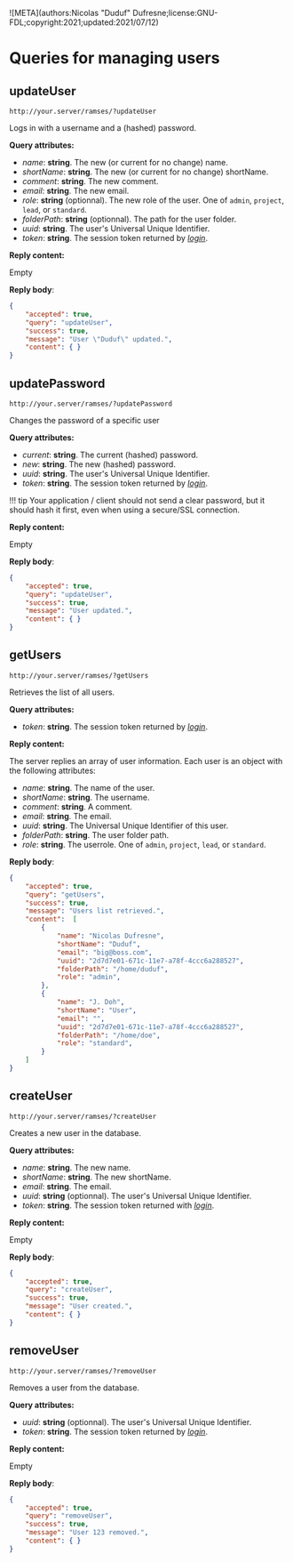 ![META](authors:Nicolas "Duduf" Dufresne;license:GNU-FDL;copyright:2021;updated:2021/07/12)

# Queries for managing users

## updateUser

`http://your.server/ramses/?updateUser`

Logs in with a username and a (hashed) password.

**Query attributes:**

- *name*: **string**. The new (or current for no change) name.
- *shortName*: **string**. The new (or current for no change) shortName.
- *comment*: **string**. The new comment.
- *email*: **string**. The new email.
- *role*: **string** (optionnal). The new role of the user. One of `admin`, `project`, `lead`, or `standard`.
- *folderPath*: **string** (optionnal). The path for the user folder.
- *uuid*: **string**. The user's Universal Unique Identifier.
- *token*: **string**. The session token returned by [*login*](general.md#login).

**Reply content:**

Empty

**Reply body**:

```json
{
    "accepted": true,
    "query": "updateUser",
    "success": true,
    "message": "User \"Duduf\" updated.",
    "content": { }
}
```

## updatePassword

`http://your.server/ramses/?updatePassword`

Changes the password of a specific user

**Query attributes:**

- *current*: **string**. The current (hashed) password.
- *new*: **string**. The new (hashed) password.
- *uuid*: **string**. The user's Universal Unique Identifier.
- *token*: **string**. The session token returned by [*login*](general.md#login).

!!! tip
    Your application / client should not send a clear password, but it should hash it first, even when using a secure/SSL connection.

**Reply content:**

Empty

**Reply body**:

```json
{
    "accepted": true,
    "query": "updateUser",
    "success": true,
    "message": "User updated.",
    "content": { }
}
```

## getUsers

`http://your.server/ramses/?getUsers`

Retrieves the list of all users.

**Query attributes:**

- *token*: **string**. The session token returned by [*login*](general.md#login).

**Reply content:**

The server replies an array of user information. Each user is an object with the following attributes:

- *name*: **string**. The name of the user.
- *shortName*: **string**. The username.
- *comment*: **string**. A comment.
- *email*: **string**. The email.
- *uuid*: **string**. The Universal Unique Identifier of this user.
- *folderPath*: **string**. The user folder path.
- *role*: **string**. The userrole. One of `admin`, `project`, `lead`, or `standard`.

**Reply body**:

```json
{
    "accepted": true,
    "query": "getUsers",
    "success": true,
    "message": "Users list retrieved.",
    "content":  [
        {
            "name": "Nicolas Dufresne",
            "shortName": "Duduf",
            "email": "big@boss.com",
            "uuid": "2d7d7e01-671c-11e7-a78f-4ccc6a288527",
            "folderPath": "/home/duduf",
            "role": "admin",
        },
        {
            "name": "J. Doh",
            "shortName": "User",
            "email": "",
            "uuid": "2d7d7e01-671c-11e7-a78f-4ccc6a288527",
            "folderPath": "/home/doe",
            "role": "standard",
        }
    ]
}
```

## createUser

`http://your.server/ramses/?createUser`

Creates a new user in the database.

**Query attributes:**

- *name*: **string**. The new name.
- *shortName*: **string**. The new shortName.
- *email*: **string**. The email.
- *uuid*: **string** (optionnal). The user's Universal Unique Identifier.
- *token*: **string**. The session token returned with [*login*](general.md#login).

**Reply content:**

Empty

**Reply body**:

```json
{
    "accepted": true,
    "query": "createUser",
    "success": true,
    "message": "User created.",
    "content": { }
}
```

## removeUser

`http://your.server/ramses/?removeUser`

Removes a user from the database.

**Query attributes:**

- *uuid*: **string** (optionnal). The user's Universal Unique Identifier.
- *token*: **string**. The session token returned by [*login*](general.md#login).

**Reply content:**

Empty

**Reply body**:

```json
{
    "accepted": true,
    "query": "removeUser",
    "success": true,
    "message": "User 123 removed.",
    "content": { }
}
```